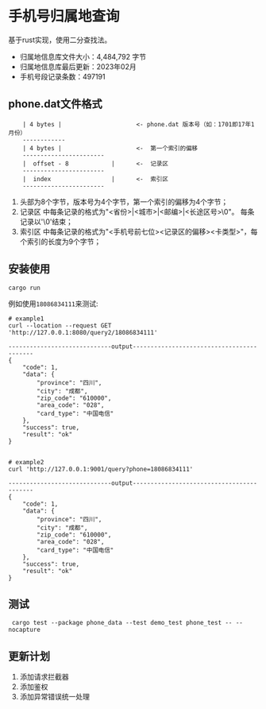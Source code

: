 # 手机号归属地查询
基于rust实现，使用二分查找法。

- 归属地信息库文件大小：4,484,792  字节
- 归属地信息库最后更新：2023年02月
- 手机号段记录条数：497191

## phone.dat文件格式
```
    | 4 bytes |                     <- phone.dat 版本号（如：1701即17年1月份）
    ------------
    | 4 bytes |                     <-  第一个索引的偏移
    -----------------------
    |  offset - 8            |      <-  记录区
    -----------------------
    |  index                 |      <-  索引区
    -----------------------
```
1. 头部为8个字节，版本号为4个字节，第一个索引的偏移为4个字节；
2. 记录区 中每条记录的格式为"<省份>|<城市>|<邮编>|<长途区号>\0"。 每条记录以'\0'结束；
3. 索引区 中每条记录的格式为"<手机号前七位><记录区的偏移><卡类型>"，每个索引的长度为9个字节；

## 安装使用
`cargo run` 

例如使用`18086834111`来测试:

```shell
# example1
curl --location --request GET 'http://127.0.0.1:8080/query2/18086834111'

-----------------------------output------------------------------------------
{
    "code": 1,
    "data": {
        "province": "四川",
        "city": "成都",
        "zip_code": "610000",
        "area_code": "028",
        "card_type": "中国电信"
    },
    "success": true,
    "result": "ok"
}
```
```shell

# example2
curl 'http://127.0.0.1:9001/query?phone=18086834111'

-----------------------------output------------------------------------------
{
    "code": 1,
    "data": {
        "province": "四川",
        "city": "成都",
        "zip_code": "610000",
        "area_code": "028",
        "card_type": "中国电信"
    },
    "success": true,
    "result": "ok"
}
```

## 测试

```shell
 cargo test --package phone_data --test demo_test phone_test -- --nocapture 
```

## 更新计划
1. 添加请求拦截器
2. 添加鉴权
3. 添加异常错误统一处理
